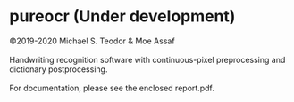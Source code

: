 # pureocr (Under development)
©2019-2020 Michael S. Teodor & Moe Assaf<br/><br/>
Handwriting recognition software with continuous-pixel preprocessing and dictionary postprocessing.<br/><br/>
For documentation, please see the enclosed report.pdf.

